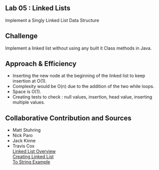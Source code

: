 ## Lab 05 : Linked Lists
Implement a Singly Linked List Data Structure

## Challenge
Implement a linked list without using any built it Class methods in Java.

## Approach & Efficiency
* Inserting the new node at the beginning of the linked list to keep insertion at O(1).
* Complexity would be O(n) due to the addition of the two while loops.
* Space is O(1).
* Creating tests to check : null values, insertion, head value, inserting multiple values.


## Collaborative Contribution and Sources
* Matt Stuhring
* Nick Paro
* Jack Kinne
* Travis Cox  
[Linked List Overview](https://www.cs.cmu.edu/~adamchik/15-121/lectures/Linked%20Lists/linked%20lists.html)  
[Creating Linked List](https://stackoverflow.com/questions/4066729/creating-a-linkedlist-class-from-scratch)  
[To String Example](https://sites.cs.ucsb.edu/~franklin/20/discussions/LinkedList.java)